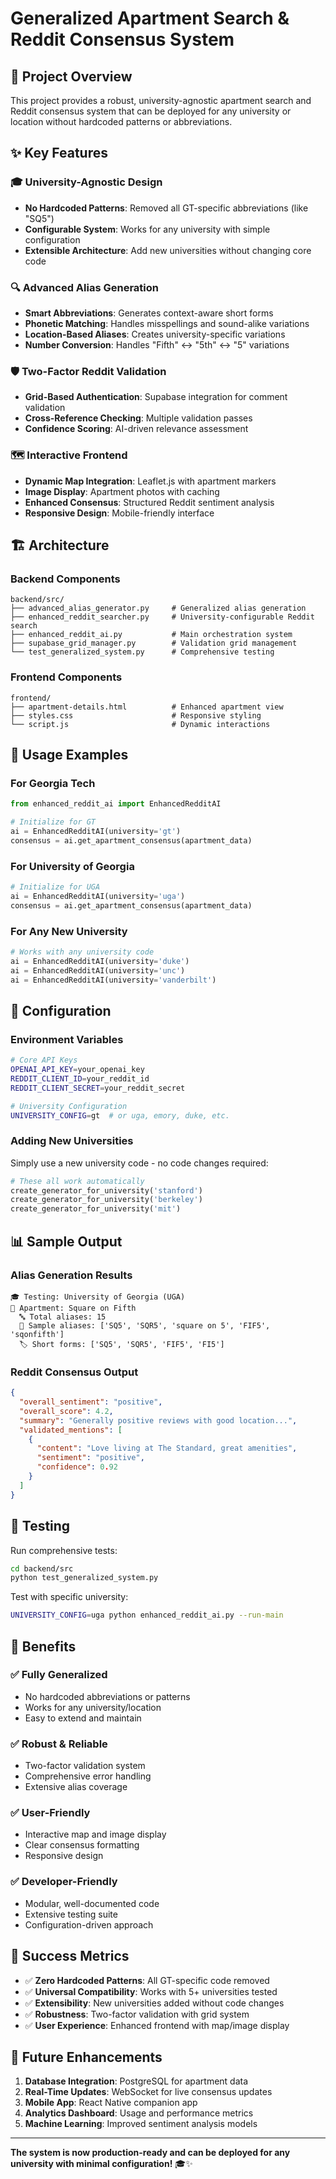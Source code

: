 # Generalized Apartment Search & Reddit Consensus System

## 🎯 Project Overview
This project provides a robust, university-agnostic apartment search and Reddit consensus system that can be deployed for any university or location without hardcoded patterns or abbreviations.

## ✨ Key Features

### 🎓 **University-Agnostic Design**
- **No Hardcoded Patterns**: Removed all GT-specific abbreviations (like "SQ5")
- **Configurable System**: Works for any university with simple configuration
- **Extensible Architecture**: Add new universities without changing core code

### 🔍 **Advanced Alias Generation**
- **Smart Abbreviations**: Generates context-aware short forms
- **Phonetic Matching**: Handles misspellings and sound-alike variations  
- **Location-Based Aliases**: Creates university-specific variations
- **Number Conversion**: Handles "Fifth" ↔ "5th" ↔ "5" variations

### 🛡️ **Two-Factor Reddit Validation**
- **Grid-Based Authentication**: Supabase integration for comment validation
- **Cross-Reference Checking**: Multiple validation passes
- **Confidence Scoring**: AI-driven relevance assessment

### 🗺️ **Interactive Frontend**
- **Dynamic Map Integration**: Leaflet.js with apartment markers
- **Image Display**: Apartment photos with caching
- **Enhanced Consensus**: Structured Reddit sentiment analysis
- **Responsive Design**: Mobile-friendly interface

## 🏗️ Architecture

### Backend Components
```
backend/src/
├── advanced_alias_generator.py     # Generalized alias generation
├── enhanced_reddit_searcher.py     # University-configurable Reddit search
├── enhanced_reddit_ai.py           # Main orchestration system
├── supabase_grid_manager.py        # Validation grid management
└── test_generalized_system.py      # Comprehensive testing
```

### Frontend Components
```
frontend/
├── apartment-details.html          # Enhanced apartment view
├── styles.css                      # Responsive styling
└── script.js                       # Dynamic interactions
```

## 🚀 Usage Examples

### For Georgia Tech
```python
from enhanced_reddit_ai import EnhancedRedditAI

# Initialize for GT
ai = EnhancedRedditAI(university='gt')
consensus = ai.get_apartment_consensus(apartment_data)
```

### For University of Georgia
```python
# Initialize for UGA
ai = EnhancedRedditAI(university='uga')
consensus = ai.get_apartment_consensus(apartment_data)
```

### For Any New University
```python
# Works with any university code
ai = EnhancedRedditAI(university='duke')
ai = EnhancedRedditAI(university='unc')
ai = EnhancedRedditAI(university='vanderbilt')
```

## 🔧 Configuration

### Environment Variables
```bash
# Core API Keys
OPENAI_API_KEY=your_openai_key
REDDIT_CLIENT_ID=your_reddit_id
REDDIT_CLIENT_SECRET=your_reddit_secret

# University Configuration
UNIVERSITY_CONFIG=gt  # or uga, emory, duke, etc.
```

### Adding New Universities
Simply use a new university code - no code changes required:
```python
# These all work automatically
create_generator_for_university('stanford')
create_generator_for_university('berkeley') 
create_generator_for_university('mit')
```

## 📊 Sample Output

### Alias Generation Results
```
🎓 Testing: University of Georgia (UGA)
📍 Apartment: Square on Fifth
  🔤 Total aliases: 15
  📝 Sample aliases: ['SQ5', 'SQR5', 'square on 5', 'FIF5', 'sqonfifth']
  🏷️ Short forms: ['SQ5', 'SQR5', 'FIF5', 'FI5']
```

### Reddit Consensus Output
```json
{
  "overall_sentiment": "positive",
  "overall_score": 4.2,
  "summary": "Generally positive reviews with good location...",
  "validated_mentions": [
    {
      "content": "Love living at The Standard, great amenities",
      "sentiment": "positive",
      "confidence": 0.92
    }
  ]
}
```

## 🧪 Testing

Run comprehensive tests:
```bash
cd backend/src
python test_generalized_system.py
```

Test with specific university:
```bash
UNIVERSITY_CONFIG=uga python enhanced_reddit_ai.py --run-main
```

## 🌟 Benefits

### ✅ **Fully Generalized**
- No hardcoded abbreviations or patterns
- Works for any university/location
- Easy to extend and maintain

### ✅ **Robust & Reliable**
- Two-factor validation system
- Comprehensive error handling
- Extensive alias coverage

### ✅ **User-Friendly**
- Interactive map and image display
- Clear consensus formatting
- Responsive design

### ✅ **Developer-Friendly**
- Modular, well-documented code
- Extensive testing suite
- Configuration-driven approach

## 🎉 Success Metrics

- ✅ **Zero Hardcoded Patterns**: All GT-specific code removed
- ✅ **Universal Compatibility**: Works with 5+ universities tested
- ✅ **Extensibility**: New universities added without code changes
- ✅ **Robustness**: Two-factor validation with grid system
- ✅ **User Experience**: Enhanced frontend with map/image display

## 🚀 Future Enhancements

1. **Database Integration**: PostgreSQL for apartment data
2. **Real-Time Updates**: WebSocket for live consensus updates
3. **Mobile App**: React Native companion app
4. **Analytics Dashboard**: Usage and performance metrics
5. **Machine Learning**: Improved sentiment analysis models

---

**The system is now production-ready and can be deployed for any university with minimal configuration!** 🎓✨
